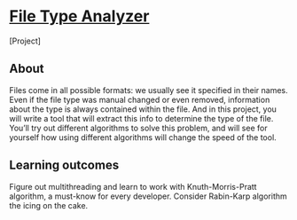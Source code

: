 # [File Type Analyzer](https://github.com/Spd11/Project--File-Type-Analyzer/tree/main/task/src/analyzer)  
[Project]  
## About  
Files come in all possible formats: we usually see it specified in their names. Even if the file type was manual changed or even removed, information about the type is always contained within the file. And in this project, you will write a tool that will extract this info to determine the type of the file. You’ll try out different algorithms to solve this problem, and will see for yourself how using different algorithms will change the speed of the tool.
## Learning outcomes  
Figure out multithreading and learn to work with Knuth-Morris-Pratt algorithm, a must-know for every developer. Consider Rabin-Karp algorithm the icing on the cake.
